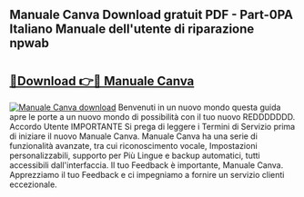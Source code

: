 ## Manuale Canva Download gratuit PDF - Part-0PA Italiano Manuale dell'utente di riparazione npwab

# <h2><a href="http://dfarkjp.blite.top/?on=Manuale+Canva">🔗Download 👉🔴 Manuale Canva</a></h2>

[![Manuale Canva download](https://i.imgur.com/lujVjoI.png)](http://dfarkjp.blite.top/?on=Manuale+Canva)
Benvenuti in un nuovo mondo questa guida apre le porte a un nuovo mondo di possibilità con il tuo nuovo REDDDDDDD. Accordo Utente IMPORTANTE Si prega di leggere i Termini di Servizio prima di iniziare il nuovo Manuale Canva. Manuale Canva ha una serie di funzionalità avanzate, tra cui riconoscimento vocale, Impostazioni personalizzabili, supporto per Più Lingue e backup automatici, tutti accessibili dall'interfaccia. Il tuo Feedback è importante, Manuale Canva. Apprezziamo il tuo Feedback e ci impegniamo a fornire un servizio clienti eccezionale.
